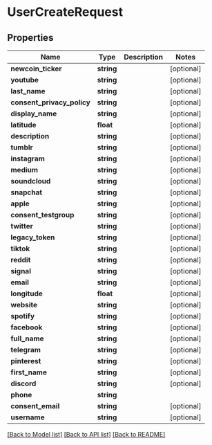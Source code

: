 # UserCreateRequest

## Properties
Name | Type | Description | Notes
------------ | ------------- | ------------- | -------------
**newcoin_ticker** | **string** |  | [optional] 
**youtube** | **string** |  | [optional] 
**last_name** | **string** |  | [optional] 
**consent_privacy_policy** | **string** |  | [optional] 
**display_name** | **string** |  | [optional] 
**latitude** | **float** |  | [optional] 
**description** | **string** |  | [optional] 
**tumblr** | **string** |  | [optional] 
**instagram** | **string** |  | [optional] 
**medium** | **string** |  | [optional] 
**soundcloud** | **string** |  | [optional] 
**snapchat** | **string** |  | [optional] 
**apple** | **string** |  | [optional] 
**consent_testgroup** | **string** |  | [optional] 
**twitter** | **string** |  | [optional] 
**legacy_token** | **string** |  | [optional] 
**tiktok** | **string** |  | [optional] 
**reddit** | **string** |  | [optional] 
**signal** | **string** |  | [optional] 
**email** | **string** |  | [optional] 
**longitude** | **float** |  | [optional] 
**website** | **string** |  | [optional] 
**spotify** | **string** |  | [optional] 
**facebook** | **string** |  | [optional] 
**full_name** | **string** |  | [optional] 
**telegram** | **string** |  | [optional] 
**pinterest** | **string** |  | [optional] 
**first_name** | **string** |  | [optional] 
**discord** | **string** |  | [optional] 
**phone** | **string** |  | 
**consent_email** | **string** |  | [optional] 
**username** | **string** |  | [optional] 

[[Back to Model list]](../README.md#documentation-for-models) [[Back to API list]](../README.md#documentation-for-api-endpoints) [[Back to README]](../README.md)


